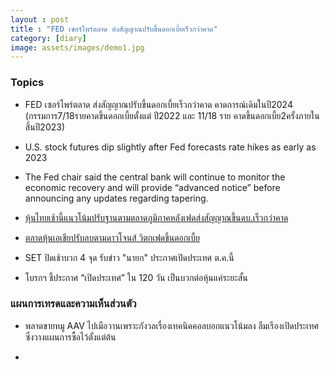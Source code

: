 ```yaml
---
layout : post
title : "FED เซอร์ไพร์ตลาด ส่งสัญญาณปรับขึ้นดอกเบี้ยเร็วกว่าคาด"
category: [diary]
image: assets/images/demo1.jpg
---
```

### Topics
* FED เซอร์ไพร์ตลาด ส่งสัญญาณปรับขึ้นดอกเบี้ยเร็วกว่าคาด คาดการณ์เดิมในปี2024 (กรรมการ7/18รายคาดขึ้นดอกเบี้ยตั้งแต่ ปี2022 และ 11/18 ราย คาดขึ้นดอกเบี้ย2ครั้งภายในสิ้นปี2023)

* U.S. stock futures dip slightly after Fed forecasts rate hikes as early as 2023

* The Fed chair said the central bank will continue to monitor the economic recovery and will provide “advanced notice” before announcing any updates regarding tapering.

* [หุ้นไทยเช้านี้แนวโน้มปรับฐานตามตลาดภูมิภาคหลังเฟดส่งสัญญาณขึ้นดบ.เร็วกว่าคาด](https://www.infoquest.co.th/2021/97516)

* [ตลาดหุ้นเอเชียปรับลบตามดาวโจนส์ วิตกเฟดขึ้นดอกเบี้ย](https://mgronline.com/stockmarket/detail/9640000058420)

* SET ปิดเช้าบวก 4 จุด รับข่าว "นายก" ประกาศเปิดประเทศ ต.ค.นี้

* โบรกฯ ชี้ประกาศ “เปิดประเทศ” ใน 120 วัน เป็นบวกต่อหุ้นแค่ระยะสั้น

### แผนการเทรดและความเห็นส่วนตัว
* พลาดขายหมู AAV ไปเมือวานเพราะกังวลเรื่องเทคนิคคอลบอกแนวโน้มลง ลืมเรืองเปิดประเทศซึ่งวางแผนการซื้อไว้ตั้งแต่ต้น

* 
